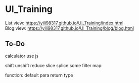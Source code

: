 # UI_Training
List view:
https://yili98317.github.io/UI_Training/index.html  
Blog view:
https://yili98317.github.io/UI_Training/blog/blog.html


## To-Do
calculator use js

shift
unshift
reduce
slice
splice
some
filter
map

function:
    default para
    return type
